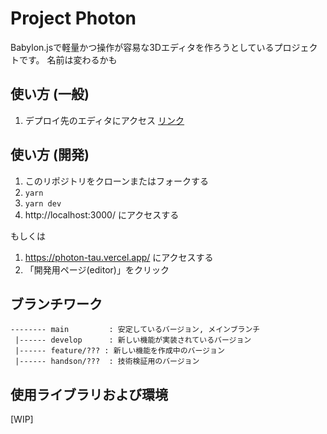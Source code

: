 # Project Photon

Babylon.jsで軽量かつ操作が容易な3Dエディタを作ろうとしているプロジェクトです。
名前は変わるかも


## 使い方 (一般)
1. デプロイ先のエディタにアクセス [リンク](https://photon-seven.vercel.app/editor/EditorPage)


## 使い方 (開発)
1. このリポジトリをクローンまたはフォークする
2. `yarn`
3. `yarn dev`
5. http://localhost:3000/ にアクセスする


もしくは
1. https://photon-tau.vercel.app/ にアクセスする
2. 「開発用ページ(editor)」をクリック


## ブランチワーク

```
-------- main         : 安定しているバージョン, メインブランチ
 |------ develop      : 新しい機能が実装されているバージョン
 |------ feature/??? : 新しい機能を作成中のバージョン
 |------ handson/???  : 技術検証用のバージョン
```

## 使用ライブラリおよび環境
[WIP]
